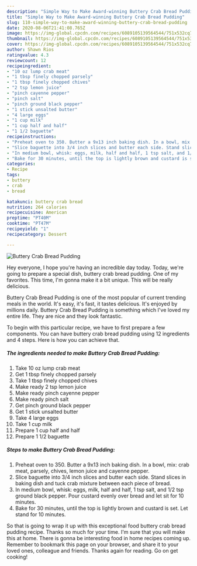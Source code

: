 ```yaml
---
description: "Simple Way to Make Award-winning Buttery Crab Bread Pudding"
title: "Simple Way to Make Award-winning Buttery Crab Bread Pudding"
slug: 110-simple-way-to-make-award-winning-buttery-crab-bread-pudding
date: 2020-08-06T21:41:08.765Z
image: https://img-global.cpcdn.com/recipes/6089105139564544/751x532cq70/buttery-crab-bread-pudding-recipe-main-photo.jpg
thumbnail: https://img-global.cpcdn.com/recipes/6089105139564544/751x532cq70/buttery-crab-bread-pudding-recipe-main-photo.jpg
cover: https://img-global.cpcdn.com/recipes/6089105139564544/751x532cq70/buttery-crab-bread-pudding-recipe-main-photo.jpg
author: Shawn Rios
ratingvalue: 4.3
reviewcount: 12
recipeingredient:
- "10 oz lump crab meat"
- "1 tbsp finely chopped parsely"
- "1 tbsp finely chopped chives"
- "2 tsp lemon juice"
- "pinch cayenne pepper"
- "pinch salt"
- "pinch ground black pepper"
- "1 stick unsalted butter"
- "4 large eggs"
- "1 cup milk"
- "1 cup half and half"
- "1 1/2 baguette"
recipeinstructions:
- "Preheat oven to 350. Butter a 9x13 inch baking dish. In a bowl, mix: crab meat, parsely, chives, lemon juice and cayenne pepper."
- "Slice baguette into 3/4 inch slices and butter each side. Stand slices in baking dish and tuck crab mixture between each piece of bread."
- "In medium bowl, whisk: eggs, milk, half and half, 1 tsp salt, and 1/2 tsp ground black pepper. Pour custard evenly over bread and let sit for 10 minutes."
- "Bake for 30 minutes, until the top is lightly brown and custard is set. Let stand for 10 minutes."
categories:
- Recipe
tags:
- buttery
- crab
- bread

katakunci: buttery crab bread 
nutrition: 264 calories
recipecuisine: American
preptime: "PT40M"
cooktime: "PT47M"
recipeyield: "1"
recipecategory: Dessert

---
```



![Buttery Crab Bread Pudding](https://img-global.cpcdn.com/recipes/6089105139564544/751x532cq70/buttery-crab-bread-pudding-recipe-main-photo.jpg)

Hey everyone, I hope you're having an incredible day today. Today, we're going to prepare a special dish, buttery crab bread pudding. One of my favorites. This time, I'm gonna make it a bit unique. This will be really delicious.



Buttery Crab Bread Pudding is one of the most popular of current trending meals in the world. It's easy, it's fast, it tastes delicious. It's enjoyed by millions daily. Buttery Crab Bread Pudding is something which I've loved my entire life. They are nice and they look fantastic.


To begin with this particular recipe, we have to first prepare a few components. You can have buttery crab bread pudding using 12 ingredients and 4 steps. Here is how you can achieve that.

<!--inarticleads1-->

##### The ingredients needed to make Buttery Crab Bread Pudding:

1. Take 10 oz lump crab meat
1. Get 1 tbsp finely chopped parsely
1. Take 1 tbsp finely chopped chives
1. Make ready 2 tsp lemon juice
1. Make ready pinch cayenne pepper
1. Make ready pinch salt
1. Get pinch ground black pepper
1. Get 1 stick unsalted butter
1. Take 4 large eggs
1. Take 1 cup milk
1. Prepare 1 cup half and half
1. Prepare 1 1/2 baguette




<!--inarticleads2-->

##### Steps to make Buttery Crab Bread Pudding:

1. Preheat oven to 350. Butter a 9x13 inch baking dish. In a bowl, mix: crab meat, parsely, chives, lemon juice and cayenne pepper.
1. Slice baguette into 3/4 inch slices and butter each side. Stand slices in baking dish and tuck crab mixture between each piece of bread.
1. In medium bowl, whisk: eggs, milk, half and half, 1 tsp salt, and 1/2 tsp ground black pepper. Pour custard evenly over bread and let sit for 10 minutes.
1. Bake for 30 minutes, until the top is lightly brown and custard is set. Let stand for 10 minutes.




So that is going to wrap it up with this exceptional food buttery crab bread pudding recipe. Thanks so much for your time. I'm sure that you will make this at home. There is gonna be interesting food in home recipes coming up. Remember to bookmark this page on your browser, and share it to your loved ones, colleague and friends. Thanks again for reading. Go on get cooking!
